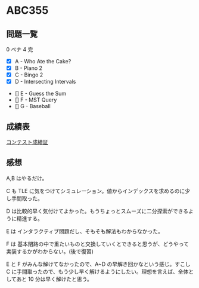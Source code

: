 # ABC355

## 問題一覧

0 ペナ 4 完

- [x] A - Who Ate the Cake?
- [x] B - Piano 2
- [x] C - Bingo 2
- [x] D - Intersecting Intervals
- [] E - Guess the Sum
- [] F - MST Query
- [] G - Baseball

## 成績表

[コンテスト成績証](https://atcoder.jp/users/hamao/history/share/abc355?lang=ja)

## 感想

A,B はやるだけ。

C も TLE に気をつけてシミュレーション。値からインデックスを求めるのに少し手間取った。

D は比較的早く気付けてよかった。もうちょっとスムーズに二分探索ができるように精進する。

E は インタラクティブ問題だし、そもそも解法もわからなかった。

F は 基本閉路の中で重たいものと交換していくとできると思うが、どうやって実装するかがわからない。(後で復習)

E と F がみんな解けてなかったので、A~D の早解き回かなという感じ。すこし C に手間取ったので、もう少し早く解けるようにしたい。理想を言えば、全体としてあと 10 分は早く解けたと思う。
